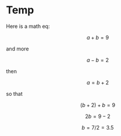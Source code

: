 # Temp

Here is a math eq:

$$
    a + b = 9
$$

and more 

$$
    a - b = 2 
$$

then 

$$
    a = b + 2
$$

so that

$$
    (b+2) + b = 9
$$

$$
    2b = 9-2
$$

$$
    b = 7/2 = 3.5
$$
